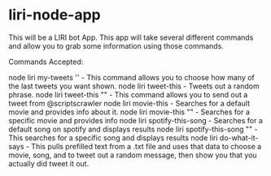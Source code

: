 # liri-node-app
This will be a LIRI bot App.
This app will take several different commands and allow you to grab some information using those commands.

Commands Accepted:

node liri my-tweets '<number of tweets to show>'  - This command allows you to choose how many of the last tweets you want shown.
node liri tweet-this  - Tweets out a random phrase.
node liri tweet-this "<tweet message>"  - This command allows you to send out a tweet from @scriptscrawler
node liri movie-this  - Searches for a default movie and provides info about it.
node liri movie-this "<movie title>" - Searches for a specific movie and provides info
node liri spotify-this-song  - Searches for a default song on spotify and displays results
node liri spotify-this-song "<song name>"  - This searches for a specific song and displays results
node liri do-what-it-says  - This pulls prefilled text from a .txt file and uses that data to choose a movie, song, and to tweet out a random message, then show you that you actually did tweet it out.
